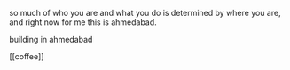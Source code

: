 
so much of who you are and what you do is determined by where you are, and right now for me this is ahmedabad. 

building in ahmedabad

[[coffee]]
